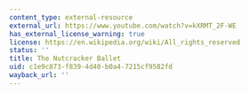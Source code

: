 ```yaml
---
content_type: external-resource
external_url: https://www.youtube.com/watch?v=kXRMT_2F-WE
has_external_license_warning: true
license: https://en.wikipedia.org/wiki/All_rights_reserved
status: ''
title: The Nutcracker Ballet
uid: c1e9c873-f839-4d40-b0a4-7215cf9582fd
wayback_url: ''
---
```

